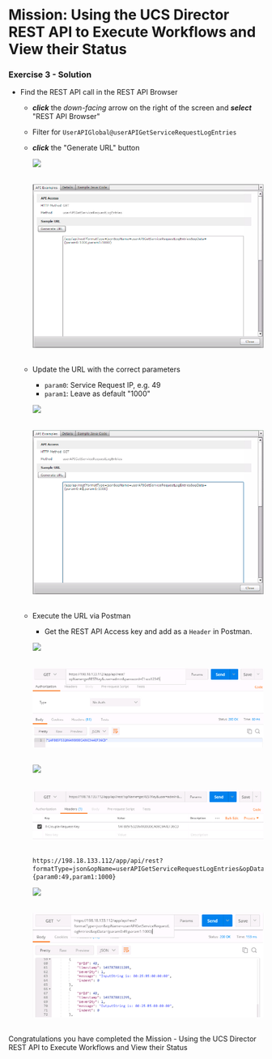 # Mission: Using the UCS Director REST API to Execute Workflows and View their Status

### Exercise 3 - Solution

- Find the REST API call in the REST API Browser
  - ***click*** the *down-facing* arrow on the right of the screen and ***select*** "REST API Browser"
  - Filter for  `UserAPIGlobal@userAPIGetServiceRequestLogEntries`
  - ***click*** the "Generate URL" button

    ![](/posts/files/dne-dcip-ucsd-infrastructure-automation-mission-01-v01/assets/images/image-13.jpg)<br/><br/>

    ![](assets/images/image-13.jpg)<br/><br/>

  - Update the URL with the correct parameters
    - `param0`: Service Request IP, e.g. 49
    - `param1`: Leave as default "1000"

    ![](/posts/files/dne-dcip-ucsd-infrastructure-automation-mission-01-v01/assets/images/image-14.jpg)<br/><br/>

    ![](assets/images/image-14.jpg)<br/><br/>

  - Execute the URL via Postman
    - Get the REST API Access key and add as a `Header` in Postman.

    ![](/posts/files/dne-dcip-ucsd-infrastructure-automation-mission-01-v01/assets/images/image-10.jpg)<br/><br/>

    ![](assets/images/image-10.jpg)<br/><br/>

    ![](/posts/files/dne-dcip-ucsd-infrastructure-automation-mission-01-v01/assets/images/image-11.jpg)<br/><br/>

    ![](assets/images/image-11.jpg)<br/><br/>

    ```code
    https://198.18.133.112/app/api/rest?formatType=json&opName=userAPIGetServiceRequestLogEntries&opData={param0:49,param1:1000}
    ```

    ![](/posts/files/dne-dcip-ucsd-infrastructure-automation-mission-01-v01/assets/images/image-15.jpg)<br/><br/>

    ![](assets/images/image-15.jpg)<br/><br/>

Congratulations you have completed the Mission - Using the UCS Director REST API to Execute Workflows and View their Status

